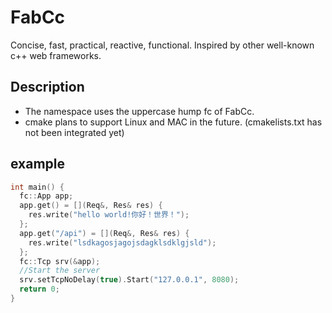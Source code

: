 # FabCc
Concise, fast, practical, reactive, functional. Inspired by other well-known c++ web frameworks.
## Description
- The namespace uses the uppercase hump fc of FabCc.
- cmake plans to support Linux and MAC in the future. (cmakelists.txt has not been integrated yet)

## example
```c++
int main() {
  fc::App app;
  app.get() = [](Req&, Res& res) {
	res.write("hello world!你好！世界！");
  };
  app.get("/api") = [](Req&, Res& res) {
	res.write("lsdkagosjagojsdagklsdklgjsld");
  };
  fc::Tcp srv(&app);
  //Start the server
  srv.setTcpNoDelay(true).Start("127.0.0.1", 8080);
  return 0;
}
```
